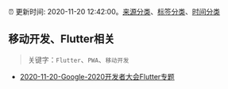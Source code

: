 :alarm_clock: 更新时间: 2020-11-20 12:42:00。[来源分类](../README.md)、[标签分类](../TAGS.md)、[时间分类](../TIMELINE.md)

## 移动开发、Flutter相关


> 关键字：`Flutter`、`PWA`、`移动开发`



- [2020-11-20-Google-2020开发者大会Flutter专题](https://juejin.im/post/6897164337144676359) 